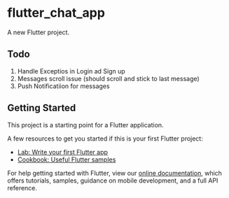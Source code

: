 # flutter_chat_app

A new Flutter project.

## Todo
1. Handle Exceptios in Login ad Sign up
2. Messages scroll issue (should scroll and stick to last message)
3. Push Notificatiion for messages

## Getting Started

This project is a starting point for a Flutter application.

A few resources to get you started if this is your first Flutter project:

- [Lab: Write your first Flutter app](https://flutter.dev/docs/get-started/codelab)
- [Cookbook: Useful Flutter samples](https://flutter.dev/docs/cookbook)

For help getting started with Flutter, view our
[online documentation](https://flutter.dev/docs), which offers tutorials,
samples, guidance on mobile development, and a full API reference.
